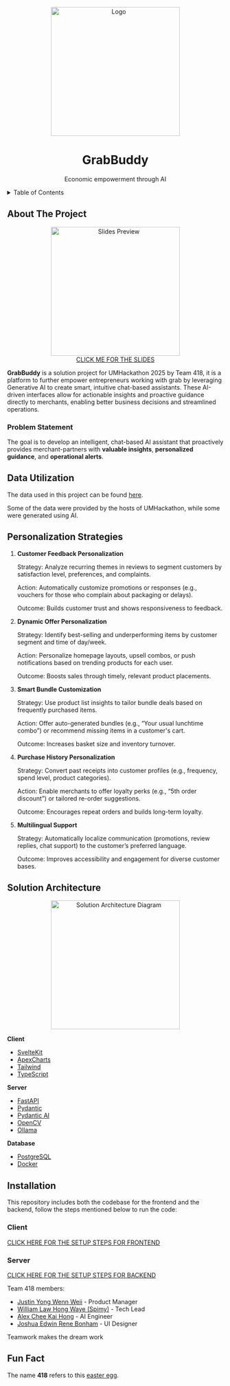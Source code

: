 <!-- PROJECT LOGO -->
<div align="center">
  <a>
    <img src="https://github.com/user-attachments/assets/5b50da49-55db-4239-934d-fcd9ece751f1" alt="Logo" height="300">
  </a>
  <h1>GrabBuddy</h1>
  <p>Economic empowerment through AI</p>
</div>

<details>
  <summary>Table of Contents</summary>
  <ol>
    <li><a href="#about-the-project">About The Project</a></li>
    <li><a href="#data-utilization">Data Utilization</a></li>
    <li><a href="#personalization-strategies">Personalization Strategies</a></li>
    <li><a href="#solution-architecture">Solution Architecture</a></li>
    <li><a href="#installation">Installation</a></li>
    <li><a href="#acknowledgments">Acknowledgments</a></li>
    <li><a href="#fun-fact">Fun Fact</a></li>
  </ol>
</details>

<!-- ABOUT THE PROJECT -->

## About The Project
<div align="center">
  <img src="https://github.com/user-attachments/assets/ff428c8d-18be-4348-86fe-a78239a86a57" alt="Slides Preview" height="300">
</div>

<div align="center">
  <a href='https://1drv.ms/p/c/93d0dcb6fb3b029b/EYAch3l00mlMqpaQRrBdCBkBZqK9pAzKfdJC0AbdqUOv9A'> CLICK ME FOR THE SLIDES </a> 
</div>

  
**GrabBuddy** is a solution project for UMHackathon 2025 by Team 418, it is a platform to further empower entrepreneurs working with grab by leveraging Generative AI to create smart, intuitive chat-based assistants. These AI-driven interfaces allow for actionable insights and proactive guidance directly to merchants, enabling better business decisions and streamlined operations.


### Problem Statement

The goal is to develop an intelligent, chat-based AI assistant that proactively provides merchant-partners with **valuable insights**, **personalized guidance**, and **operational alerts**.

## Data Utilization

The data used in this project can be found [here](https://drive.google.com/drive/folders/1q8wpploa41fXcw823SSEkb6xfyDQcsVd?usp=drive_link).

Some of the data were provided by the hosts of UMHackathon, while some were generated using AI.

## Personalization Strategies
1. **Customer Feedback Personalization** <br/>

   Strategy: Analyze recurring themes in reviews to segment customers by satisfaction level, preferences, and complaints.

   Action: Automatically customize promotions or responses (e.g., vouchers for those who complain about packaging or delays).

   Outcome: Builds customer trust and shows responsiveness to feedback.

3. **Dynamic Offer Personalization** <br/>
  
   Strategy: Identify best-selling and underperforming items by customer segment and time of day/week.

   Action: Personalize homepage layouts, upsell combos, or push notifications based on trending products for each user.

   Outcome: Boosts sales through timely, relevant product placements.

4. **Smart Bundle Customization** <br/>

   Strategy: Use product list insights to tailor bundle deals based on frequently purchased items.

   Action: Offer auto-generated bundles (e.g., “Your usual lunchtime combo”) or recommend missing items in a customer's cart.

   Outcome: Increases basket size and inventory turnover.

6. **Purchase History Personalization** <br/>

   Strategy: Convert past receipts into customer profiles (e.g., frequency, spend level, product categories).

   Action: Enable merchants to offer loyalty perks (e.g., “5th order discount”) or tailored re-order suggestions.

   Outcome: Encourages repeat orders and builds long-term loyalty.

8. **Multilingual Support** <br/>

   Strategy: Automatically localize communication (promotions, review replies, chat support) to the customer’s preferred language.

   Outcome: Improves accessibility and engagement for diverse customer bases.


## Solution Architecture

<div align="center">
  <a>
    <img src="https://github.com/user-attachments/assets/2de685bd-d8a1-44bf-b7e7-d2fd89709dda" alt="Solution Architecture Diagram" height="300">
  </a>
</div>

**Client**
- [SvelteKit](https://kit.svelte.dev/)
- [ApexCharts](https://apexcharts.com/)
- [Tailwind](https://tailwindcss.com/)
- [TypeScript](https://www.typescriptlang.org/)

**Server**
- [FastAPI](https://fastapi.tiangolo.com/)
- [Pydantic](https://docs.pydantic.dev/latest/)
- [Pydantic AI](https://ai.pydantic.dev/)
- [OpenCV](https://opencv.org/)
- [Ollama](https://ollama.com/)

**Database**
- [PostgreSQL](https://www.postgresql.org/)
- [Docker](https://www.docker.com/)
  
## Installation

This repository includes both the codebase for the frontend and the backend, follow the steps mentioned below to run the code:
### Client
<a href='https://github.com/Spimy/UMHackathon/blob/Readme/client/README.md'> CLICK HERE FOR THE SETUP STEPS FOR FRONTEND </a>
### Server
<a href='https://github.com/Spimy/UMHackathon/blob/Readme/server/README.md'> CLICK HERE FOR THE SETUP STEPS FOR BACKEND </a>

Team 418 members:

- [Justin Yong Wenn Weii](https://github.com/Justin-yww) - Product Manager
- [William Law Hong Waye (Spimy)](https://github.com/Spimy) - Tech Lead
- [Alex Chee Kai Hong](https://github.com/datgai) - AI Engineer
- [Joshua Edwin Rene Bonham](https://github.com/JBBru-helloworld) - UI Designer

Teamwork makes the dream work

## Fun Fact

The name **418** refers to this [easter egg](https://developer.mozilla.org/en-US/docs/Web/HTTP/Status/418).
